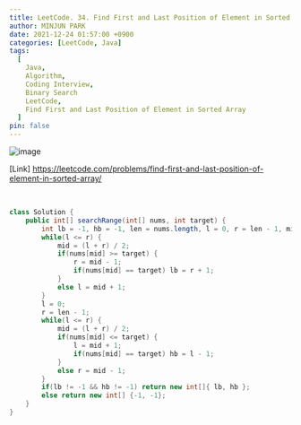 ```yaml
---
title: LeetCode. 34. Find First and Last Position of Element in Sorted Array
author: MINJUN PARK
date: 2021-12-24 01:57:00 +0900
categories: [LeetCode, Java]
tags:
  [
    Java,
    Algorithm,
    Coding Interview,
    Binary Search
    LeetCode,
    Find First and Last Position of Element in Sorted Array
  ]
pin: false
---
```


![image](https://user-images.githubusercontent.com/55131164/147276476-8c6c4cc0-75a1-478d-bd17-a5a01bc4487c.png)


[Link] <https://leetcode.com/problems/find-first-and-last-position-of-element-in-sorted-array/>

<br>

```java
class Solution {
    public int[] searchRange(int[] nums, int target) {
        int lb = -1, hb = -1, len = nums.length, l = 0, r = len - 1, mid;
        while(l <= r) {
            mid = (l + r) / 2;
            if(nums[mid] >= target) {
                r = mid - 1;
                if(nums[mid] == target) lb = r + 1; 
            }
            else l = mid + 1;
        }
        l = 0;
        r = len - 1;
        while(l <= r) {
            mid = (l + r) / 2;
            if(nums[mid] <= target) {
                l = mid + 1;
                if(nums[mid] == target) hb = l - 1;
            }
            else r = mid - 1;
        }
        if(lb != -1 && hb != -1) return new int[]{ lb, hb };
        else return new int[] {-1, -1};
    }
}
```
